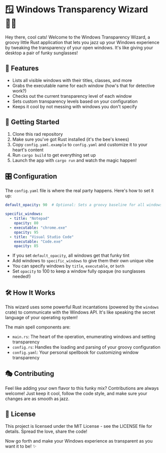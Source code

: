 # 🪟 Windows Transparency Wizard 🧙‍♂️

Hey there, cool cats! Welcome to the Windows Transparency Wizard, a groovy little Rust application that lets you jazz up your Windows experience by tweaking the transparency of your open windows. It's like giving your desktop a pair of funky sunglasses!

## 🌟 Features

- Lists all visible windows with their titles, classes, and more
- Grabs the executable name for each window (how's that for detective work?)
- Checks out the current transparency level of each window
- Sets custom transparency levels based on your configuration
- Keeps it cool by not messing with windows you don't specify

## 🚀 Getting Started

1. Clone this rad repository
2. Make sure you've got Rust installed (it's the bee's knees)
3. Copy `config.yaml.example` to `config.yaml` and customize it to your heart's content
4. Run `cargo build` to get everything set up
5. Launch the app with `cargo run` and watch the magic happen!

## 🎛️ Configuration

The `config.yaml` file is where the real party happens. Here's how to set it up:

```yaml
default_opacity: 90  # Optional: Sets a groovy baseline for all windows

specific_windows:
  - title: "Notepad"
    opacity: 80
  - executable: "chrome.exe"
    opacity: 95
  - title: "Visual Studio Code"
    executable: "Code.exe"
    opacity: 85
```

* If you set `default_opacity`, all windows get that funky tint
* Add windows to `specific_windows` to give them their own unique vibe
* You can specify windows by `title`, `executable`, or `both`
* Set `opacity` to 100 to keep a window fully opaque (no sunglasses needed!)

## 🛠️ How It Works

This wizard uses some powerful Rust incantations (powered by the `windows` crate) to communicate with the Windows API. It's like speaking the secret language of your operating system!

The main spell components are:

* `main.rs`: The heart of the operation, enumerating windows and setting transparency
* `config.rs`: Handles the loading and parsing of your groovy configuration
* `config.yaml`: Your personal spellbook for customizing window transparency

## 🎭 Contributing
Feel like adding your own flavor to this funky mix? Contributions are always welcome! Just keep it cool, follow the code style, and make sure your changes are as smooth as jazz.

## 📜 License
This project is licensed under the MIT License - see the LICENSE file for details. Spread the love, share the code!

Now go forth and make your Windows experience as transparent as you want it to be! ✨